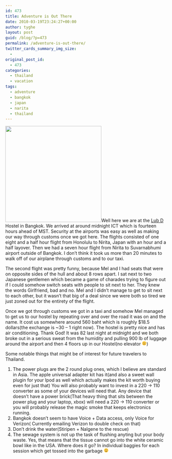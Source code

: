 ```yaml
---
id: 473
title: Adventure is Out There
date: 2010-03-19T23:24:27+00:00
author: tyghe
layout: post
guid: /blog/?p=473
permalink: /adventure-is-out-there/
twitter_cards_summary_img_size:
  - 
original_post_id:
  - 473
categories:
  - thailand
  - vacation
tags:
  - adventure
  - bangkok
  - japan
  - narita
  - thailand
---
```

[<img class="alignleft size-medium wp-image-474" title="AdventureIsOutThere" src="/wp-content/uploads/2010/03/AdventureIsOutThere-300x300.jpg" alt="" width="300" height="300" />](/blog/wp-content/uploads/2010/03/AdventureIsOutThere.jpg)Well here we are at the [Lub D](http://maps.google.com/maps?f=q&source=s_q&hl=en&geocode=&q=lub+d+bangkok&sll=45.691055,-110.943888&sspn=2.279268,6.328125&ie=UTF8&hq=lub+d&hnear=Bangkok,+Thailand&ll=13.739385,100.530739&spn=0.095047,0.197754&z=13&iwloc=A "Lub D Google Maps") Hostel in Bangkok. We arrived at around midnight ICT which is fourteen hours ahead of MST. Security at the airports was easy as well as making our way through customs once we got here. The flights consisted of one eight and a half hour flight from Honolulu to Nirita, Japan with an hour and a half layover. Then we had a seven hour flight from Nirita to Suvarnabhumi airport outside of Bangkok. I don&#8217;t think it took us more than 20 minutes to walk off of our airplane through customs and to our taxi.

The second flight was pretty funny, because Mel and I had seats that were on opposite sides of the hull and about 8 rows apart. I sat next to two Japanese gentlemen which became a game of charades trying to figure out if I could somehow switch seats with people to sit next to her. They knew the words Girlfriend, bad and no. Mel and I didn&#8217;t manage to get to sit next to each other, but it wasn&#8217;t that big of a deal since we were both so tired we just zoned out for the entirety of the flight.

Once we got through customs we got in a taxi and somehow Mel managed to get us to our hostel by repeating over and over the road it was on and the name. It cost us somewhere around 560 baht which is roughly $18.5 dollars(the exchange is ~30 &#8211; 1 right now). The hostel is pretty nice and has air conditioning. Thank God! It was 82 last night at midnight and we both broke out in a serious sweat from the humidity and pulling 900 lb of luggage around the airport and then 4 floors up in our Hostel(no elevator  <img src="/wp-includes/images/smilies/frownie.png" alt=":(" class="wp-smiley" style="height: 1em; max-height: 1em;" />)

Some notable things that might be of interest for future travelers to Thailand.

  1. The power plugs are the 2 round plug ones, which I believe are standard in Asia. The apple universal adapter kit has it(and also a sweet wall plugin for your Ipod as well which actually makes the kit worth buying even for just that) You will also probably want to invest in a 220 -> 110 converter as some of your devices will need that. Any device that doesn&#8217;t have a power brick(That heavy thing that sits between the power plug and your laptop, xbox) will need a 220 -> 110 converter or you will probably release the magic smoke that keeps electronics running.
  2. Bangkok doesn&#8217;t seem to have Voice + Data access, only Voice for Verizon( Currently emailing Verizon to double check on that)
  3. Don&#8217;t drink the water(Stiripen + Nalgene to the rescue)
  4. The sewage system is not up the task of flushing anyting but your body waste. Yes, that means that the tissue cannot go into the white ceramic bowl like in the USA. Where does it go? In individual baggies for each session which get tossed into the garbage <img src="/wp-includes/images/smilies/simple-smile.png" alt=":)" class="wp-smiley" style="height: 1em; max-height: 1em;" />
